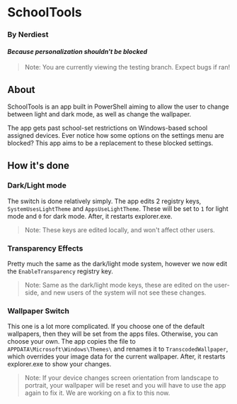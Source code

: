 # SchoolTools
### By Nerdiest
#### _Because personalization shouldn't be blocked_
> Note: You are currently viewing the testing branch. Expect bugs if ran!
## About

SchoolTools is an app built in PowerShell aiming to allow the user to change between light and dark mode, as well as change the wallpaper.

The app gets past school-set restrictions on Windows-based school assigned devices. Ever notice how some options on the settings menu are blocked? This app aims to be a replacement to these blocked settings.
## How it's done
### Dark/Light mode
The switch is done relatively simply. The app edits 2 registry keys, `SystemUsesLightTheme` and `AppsUseLightTheme`. These will be set to `1` for light mode and `0` for dark mode. After, it restarts explorer.exe.
> Note: These keys are edited locally, and won't affect other users.
### Transparency Effects
Pretty much the same as the dark/light mode system, however we now edit the `EnableTransparency` registry key.
> Note: Same as the dark/light mode keys, these are edited on the user-side, and new users of the system will not see these changes.
### Wallpaper Switch
This one is a lot more complicated. If you choose one of the default wallpapers, then they will be set from the apps files. Otherwise, you can choose your own. The app copies the file to `APPDATA\Microsoft\Windows\Themes\` and renames it to `TranscodedWallpaper`, which overrides your image data for the current wallpaper. After, it restarts explorer.exe to show your changes.
> Note: If your device changes screen orientation from landscape to portrait, your wallpaper will be reset and you will have to use the app again to fix it. We are working on a fix to this now.